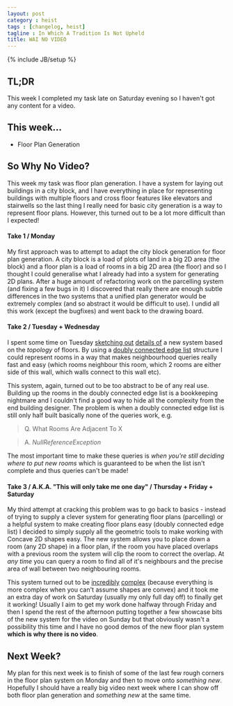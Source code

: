 ```yaml
---
layout: post
category : heist
tags : [changelog, heist]
tagline : In Which A Tradition Is Not Upheld
title: WAI NO VIDEO
---
```

{% include JB/setup %}


## TL;DR

This week I completed my task late on Saturday evening so I haven't got any content for a video.

## This week...

- Floor Plan Generation

## So Why No Video?

This week my task was floor plan generation. I have a system for laying out buildings in a city block, and I have everything in place for representing buildings with multiple floors and cross floor features like elevators and stairwells so the last thing I really need for basic city generation is a way to represent floor plans. However, this turned out to be a lot more difficult than I expected!

#### Take 1 / Monday

My first approach was to attempt to adapt the city block generation for floor plan generation. A city block is a load of plots of land in a big 2D area (the block) and a floor plan is a load of rooms in a big 2D area (the floor) and so I thought I could generalise what I already had into a system for generating 2D plans. After a huge amount of refactoring work on the parcelling system (and fixing a few bugs in it) I discovered that really there are enough subtle differences in the two systems that a unified plan generator would be extremely complex (and so abstract it would be difficult to use). I undid all this work (except the bugfixes) and went back to the drawing board.

#### Take 2 / Tuesday + Wednesday

I spent some time on Tuesday [sketching out](/assets/Notepad1.JPG) [details of](/assets/Notepad2.JPG) a new system based on the *topology* of floors. By using a [doubly connected edge list](https://en.wikipedia.org/wiki/Doubly_connected_edge_list) structure I could represent rooms in a way that makes neighbourhood queries really fast and easy (which rooms neighbour this room, which 2 rooms are either side of this wall, which walls connect to this wall etc).

This system, again, turned out to be too abstract to be of any real use. Building up the rooms in the doubly connected edge list is a bookkeeping nightmare and I couldn't find a good way to hide all the complexity from the end building designer. The problem is when a doubly connected edge list is still only half built basically none of the queries work, e.g.

 > Q. What Rooms Are Adjacent To X
 
 > A. _NullReferenceException_
 
 The most important time to make these queries is *when you're still deciding where to put new rooms* which is guaranteed to be when the list isn't complete and thus queries can't be made!
 
#### Take 3 / A.K.A. "This will only take me one day" / Thursday + Friday + Saturday
 
 My third attempt at cracking this problem was to go back to basics - instead of trying to supply a clever system for generating floor plans (parcelling) or a helpful system to make creating floor plans easy (doubly connected edge list) I decided to simply supply all the geometric tools to make working with Concave 2D shapes easy. The new system allows you to place down a room (any 2D shape) in a floor plan, if the room you have placed overlaps with a previous room the system will clip the room to correct the overlap. At *any time* you can query a room to find all of it's neighbours and the precise area of wall between two neighbouring rooms.
 
 This system turned out to be [incredibly](/assets/Notepad3.JPG) [complex](/assets/Notepad4.JPG) (because everything is more complex when you can't assume shapes are convex) and it took me an extra day of work on Saturday (usually my only full day off) to finally get it working! Usually I aim to get my work done halfway through Friday and then I spend the rest of the afternoon putting together a few showcase bits of the new system for the video on Sunday but that obviously wasn't a possibility this time and I have no good demos of the new floor plan system **which is why there is no video**.
 
## Next Week?
 
 My plan for this next week is to finish of some of the last few rough corners in the floor plan system on Monday and then to move onto *something new*. Hopefully I should have a really big video next week where I can show off both floor plan generation and *something new* at the same time.